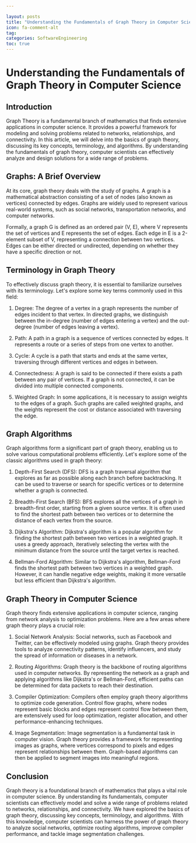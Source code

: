 ```yaml
---

layout: posts
title: "Understanding the Fundamentals of Graph Theory in Computer Science"
icon: fa-comment-alt
tag:      
categories: SoftwareEngineering
toc: true
---
```




# Understanding the Fundamentals of Graph Theory in Computer Science

## Introduction

Graph Theory is a fundamental branch of mathematics that finds extensive applications in computer science. It provides a powerful framework for modeling and solving problems related to networks, relationships, and connectivity. In this article, we will delve into the basics of graph theory, discussing its key concepts, terminology, and algorithms. By understanding the fundamentals of graph theory, computer scientists can effectively analyze and design solutions for a wide range of problems.

## Graphs: A Brief Overview

At its core, graph theory deals with the study of graphs. A graph is a mathematical abstraction consisting of a set of nodes (also known as vertices) connected by edges. Graphs are widely used to represent various real-world systems, such as social networks, transportation networks, and computer networks.

Formally, a graph G is defined as an ordered pair (V, E), where V represents the set of vertices and E represents the set of edges. Each edge in E is a 2-element subset of V, representing a connection between two vertices. Edges can be either directed or undirected, depending on whether they have a specific direction or not.

## Terminology in Graph Theory

To effectively discuss graph theory, it is essential to familiarize ourselves with its terminology. Let's explore some key terms commonly used in this field:

1. Degree: The degree of a vertex in a graph represents the number of edges incident to that vertex. In directed graphs, we distinguish between the in-degree (number of edges entering a vertex) and the out-degree (number of edges leaving a vertex).

2. Path: A path in a graph is a sequence of vertices connected by edges. It represents a route or a series of steps from one vertex to another.

3. Cycle: A cycle is a path that starts and ends at the same vertex, traversing through different vertices and edges in between.

4. Connectedness: A graph is said to be connected if there exists a path between any pair of vertices. If a graph is not connected, it can be divided into multiple connected components.

5. Weighted Graph: In some applications, it is necessary to assign weights to the edges of a graph. Such graphs are called weighted graphs, and the weights represent the cost or distance associated with traversing the edge.

## Graph Algorithms

Graph algorithms form a significant part of graph theory, enabling us to solve various computational problems efficiently. Let's explore some of the classic algorithms used in graph theory:

1. Depth-First Search (DFS): DFS is a graph traversal algorithm that explores as far as possible along each branch before backtracking. It can be used to traverse or search for specific vertices or to determine whether a graph is connected.

2. Breadth-First Search (BFS): BFS explores all the vertices of a graph in breadth-first order, starting from a given source vertex. It is often used to find the shortest path between two vertices or to determine the distance of each vertex from the source.

3. Dijkstra's Algorithm: Dijkstra's algorithm is a popular algorithm for finding the shortest path between two vertices in a weighted graph. It uses a greedy approach, iteratively selecting the vertex with the minimum distance from the source until the target vertex is reached.

4. Bellman-Ford Algorithm: Similar to Dijkstra's algorithm, Bellman-Ford finds the shortest path between two vertices in a weighted graph. However, it can handle negative edge weights, making it more versatile but less efficient than Dijkstra's algorithm.

## Graph Theory in Computer Science

Graph theory finds extensive applications in computer science, ranging from network analysis to optimization problems. Here are a few areas where graph theory plays a crucial role:

1. Social Network Analysis: Social networks, such as Facebook and Twitter, can be effectively modeled using graphs. Graph theory provides tools to analyze connectivity patterns, identify influencers, and study the spread of information or diseases in a network.

2. Routing Algorithms: Graph theory is the backbone of routing algorithms used in computer networks. By representing the network as a graph and applying algorithms like Dijkstra's or Bellman-Ford, efficient paths can be determined for data packets to reach their destination.

3. Compiler Optimization: Compilers often employ graph theory algorithms to optimize code generation. Control flow graphs, where nodes represent basic blocks and edges represent control flow between them, are extensively used for loop optimization, register allocation, and other performance-enhancing techniques.

4. Image Segmentation: Image segmentation is a fundamental task in computer vision. Graph theory provides a framework for representing images as graphs, where vertices correspond to pixels and edges represent relationships between them. Graph-based algorithms can then be applied to segment images into meaningful regions.

## Conclusion

Graph theory is a foundational branch of mathematics that plays a vital role in computer science. By understanding its fundamentals, computer scientists can effectively model and solve a wide range of problems related to networks, relationships, and connectivity. We have explored the basics of graph theory, discussing key concepts, terminology, and algorithms. With this knowledge, computer scientists can harness the power of graph theory to analyze social networks, optimize routing algorithms, improve compiler performance, and tackle image segmentation challenges.